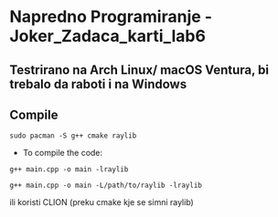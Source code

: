 # Napredno Programiranje - Joker_Zadaca_karti_lab6

## Testrirano na Arch Linux/ macOS Ventura, bi trebalo da raboti i na Windows

## Compile
```
sudo pacman -S g++ cmake raylib
```
- To compile the code:
```
g++ main.cpp -o main -lraylib
```
```
g++ main.cpp -o main -L/path/to/raylib -lraylib
```
ili koristi CLION (preku cmake kje se simni raylib)

